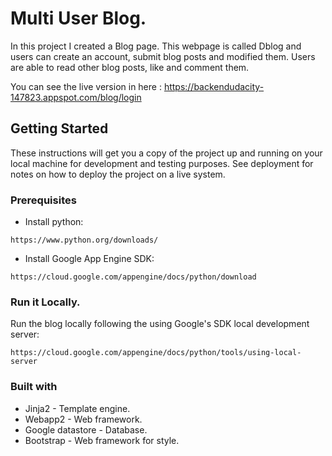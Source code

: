 # Multi User Blog.

In this project I created a Blog page. This webpage is called Dblog and
users can create an account, submit blog posts and modified them. Users 
are able to read other blog posts, like and comment them.

You can see the live version in here :
https://backendudacity-147823.appspot.com/blog/login


## Getting Started

These instructions will get you a copy of the project up and running on 
your local machine for development and testing purposes. See deployment 
for notes on how to deploy the project on a live system.

### Prerequisites
- Install python:
```
https://www.python.org/downloads/
```
- Install Google App Engine SDK:
```
https://cloud.google.com/appengine/docs/python/download
```

### Run it Locally.

Run the blog locally following the using Google's SDK local 
development server:
```
https://cloud.google.com/appengine/docs/python/tools/using-local-server
```

### Built with

* Jinja2 - Template engine. 
* Webapp2 - Web framework.
* Google datastore - Database.
* Bootstrap - Web framework for style.



